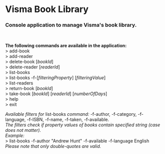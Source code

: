 # Visma Book Library
### Console application to manage Visma's book library.
<br>

**The following commands are available in the application:**<br>
\> add-book<br>
\> add-reader<br>
\> delete-book [*bookId*]<br>
\> delete-reader [*readerId*]<br>
\> list-books<br>
\> list-books -f-[*filteringProperty*] [*filteringValue*]<br>
\> list-readers<br>
\> return-book [*bookId*]<br>
\> take-book [*bookId*] [*readerId*] [*numberOfDays*]<br>
\> help<br>
\> exit<br>

*Available filters for* list-books *command:* -f-author, -f-category, -f-language, -f-ISBN, -f-name, -f-taken, -f-available.<br>
*The filters check if property values of books contain specified string (case does not matter).*<br>
*Example:*<br>
\> list-books -f-author "Andrew Hunt" -f-available -f-language English<br>
*Please note that only double-quotes are valid.*<br>
